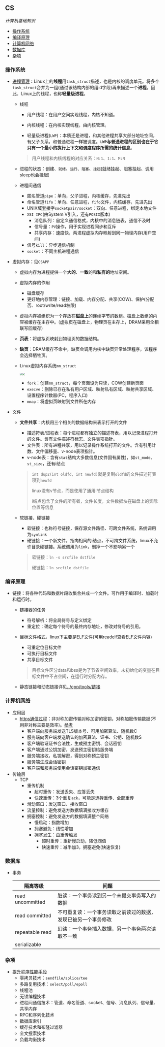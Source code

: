 ## CS

_计算机基础知识_

* [操作系统](#操作系统)
* [编译原理](#编译原理)
* [计算机网络](#计算机网络)
* [数据库](#数据库)
* [杂项](#杂项)

### 操作系统

* [进程管理](https://mp.weixin.qq.com/s/YXl6WZVzRKCfxzerJWyfrg)：Linux上的**线程**用`task_struct`描述，也是内核的调度单元。将多个`task_struct`合并为一组(通过该结构内部的组id字段)再来描述一个**进程**。因此，Linux上的线程，也称**轻量级进程**。

  * 线程

    * 用户线程：在用户空间实现线程，内核不知道。
    * 内核线程：在内核实现线程，由内核管理。

    * 轻量级进程(`LWP`)：本质还是进程，和其他进程共享大部分地址空间，有父子关系，和普通进程一样被调度。**`LWP`与普通进程的区别也在于它只有一个最小的执行上下文和调度程序所需的统计信息**。

    > 用户线程和内核线程的对应关系：`N:1`、`1:1`、`M:N`

  * 进程的状态：创建、`就绪`、`运行`、`阻塞`、`挂起`(就绪挂起、阻塞挂起、调用sleep也会挂起)

  * 进程间通信
    * 匿名管道`pipe`：单向，父子进程，内核缓存，先进先出
    * 命名管道`fifo`：单向、任意进程，`fifo`文件，内核缓存，先进先出
    * UNIX域套接字`socketpair/socket`：双向、任意进程，绑定本地文件                         
    * `XSI IPC`(由System V引入，还有`POSIX`版本) 
      * 消息队列：自定义通信格式，内核中的消息链表，通信不及时
      * 信号量：`PV`操作，用于实现进程同步和互斥
      * 共享内存：速度快，两进程虚拟内存映射到同一物理内存(用户空间)
    * 信号`kill`：异步通信机制
    * `socket`：不同主机进程通信

* 虚拟内存：见`CSAPP`

  * 虚拟内存为进程提供一个**大的**、**一致**的和**私有的**地址空间。

  * 虚拟内存的作用

    * 磁盘缓存
    * 更好地内存管理：链接、加载、内存分配、共享(COW)、保护(分配否、root/write/read权限)

  * 虚拟内存被组织为一个存放在**磁盘上**的连续字节的数组。磁盘上数组的内容被缓存在主存中。(虚拟页在磁盘上，物理页在主存上，DRAM采用全相联写回缓存)

  * **页表**：将虚拟页映射到物理页的数据结构。

  * **缺页**：DRAM缓存不命中，缺页会调用内核中缺页异常处理程序，该程序会选择牺牲页。

  * Linux虚拟内存系统`mm_struct`

    <img src="https://img-blog.csdnimg.cn/20190903100346242.png?x-oss-process=image/watermark,type_ZmFuZ3poZW5naGVpdGk,shadow_10,text_aHR0cHM6Ly9ibG9nLmNzZG4ubmV0L3psNjQ4MTAzMw==,size_16,color_FFFFFF,t_70" style="zoom:50%;" /><img src="https://img-blog.csdnimg.cn/20190903102440501.png?x-oss-process=image/watermark,type_ZmFuZ3poZW5naGVpdGk,shadow_10,text_aHR0cHM6Ly9ibG9nLmNzZG4ubmV0L3psNjQ4MTAzMw==,size_16,color_FFFFFF,t_70" style="zoom:50%;" />

    * `fork`：创建`mm_struct`，每个页面设为只读，COW创建新页面
    * `execve`：删除已存在私有用户区域、映射私有区域、映射共享区域、设置程序计数器(PC，程序入口)
    * `mmap`：将虚拟页映射到文件所在内存

* 文件

  * **文件共享**：内核用三个相关的数据结构来表示打开的文件

    * 描述符表/进程表：每个进程都有独立的描述符表，用以记录进程打开的文件。含有文件描述符标志、文件表项指针。
    * 文件表：所有进程共享，用以记录操作系统打开的文件。含有引用计数、文件偏移量、v-node表项指针。
    * v-node表：含有`stat`结构大多数信息(文件固有属性)，如`st_mode`、`st_size`，还有i结点

    > `int dup2(int oldfd, int newfd)`就是复制`oldfd`的文件描述符表项到`newfd`
    >
    > linux没有v节点，而是使用了通用i节点结构
    >
    > i结点包含了文件的所有者，文件长度，文件数据块在磁盘上的实际位置等信息
    
  * 软链接、硬链接

    * 软链接：也称符号链接，保存源文件路径、可跨文件系统，系统调用为`symlink`
    * 硬链接：一个新文件，指向相同的i结点，不可跨文件系统，linux不允许目录硬链接。系统调用为`link`，删掉一个不影响另一个

    > 软链接：`ln -s srcfile dstfile`
    >
    > 硬链接：`ln srcfile dstfile`

### 编译原理

* 链接：将各种代码和数据片段收集合并成一个文件。可作用于编译时、加载时和运行时。

  * 链接器的任务

    * 符号解析：将全局符号与定义绑定
    * 重定位：确定每个符号的最终内存地址，修改对符号的引用。

  * 目标文件格式，linux下主要是ELF文件(可用readelf查看ELF文件内容)

    * 可重定位目标文件
    * 可执行目标文件
    * 共享目标文件

    > 目标文件区分data和bss是为了节省空间效率，未初始化的变量在目标文件中不占空间，在运行时分配内存。

  * 静态链接和动态链接详见[../cpp/tools/链接](../cpp/tools.md)

### 计算机网络

* 应用层
  * [https通信过程](https://blog.csdn.net/weixin_44233929/article/details/105850317)：非对称加密传输对称加密的密钥，对称加密传输数据(不用非对称主要是效率)。[参考](https://zhuanlan.zhihu.com/p/36981565)
    * 客户端向服务端发送TLS版本号、可用加密算法、随机数C
    * 服务端向客户端发送确认的加密算法、证书、公钥、随机数S
    * 客户端验证证书合法性，生成预主密钥、会话密钥
    * 客户端通过公钥加密，发送预主密钥给服务端
    * 服务端接收，私钥解密，得到对称预主密钥
    * 服务端生成会话密钥
    * 客户端和服务端使用会话密钥加密通信
* 传输层
  * TCP
    * 重传机制
      * 超时重传：发送丢失、应答丢失
      * 快速重传：3个重复`ack`，可能是选择重传、全部重传
    * 滑动窗口：发送窗口、接收窗口
    * 流量控制：避免发送方数据填满接收方缓存
    * 拥塞控制：避免发送方的数据填满整个网络
      * 慢启动：指数增加
      * 拥塞避免：线性增加
      * 拥塞发生：由重传触发
        * 超时重传：重新慢启动，降低阀值
        * 快速重传：减半加3，拥塞避免(快速恢复)

### 数据库

* 事务

  | 隔离等级         | 问题                                                         |
  | ---------------- | ------------------------------------------------------------ |
  | read uncommitted | 脏读：一个事务读到另一个未提交事务写入的数据                 |
  | read committed   | 不可重复读：一个事务读取之前读过的数据，发现已被另一个事务修改 |
  | repeatable read  | 幻读：一个事务插入数据，另一个事务两次读取不一致             |
  | serializable     |                                                              |

### 杂项

* [提升程序性能手段](https://mp.weixin.qq.com/s/QESU-0wWVP4EsMS629awpw)
  * 零拷贝技术：`sendfile/splice/tee`
  * 多路复用技术：`select/poll/epoll`
  * 线程池
  * 无锁编程技术
  * 进程间通信技术：管道、命名管道、socket、信号、消息队列、信号量、共享内存
  * RPC和序列化技术
  * 数据库索引
  * 缓存技术和布隆过滤器
  * 全文搜索技术
  * 负载均衡技术

